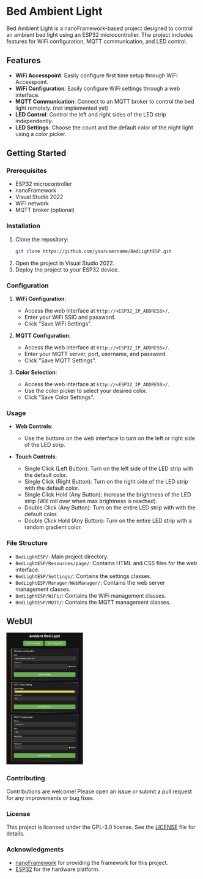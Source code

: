 # Bed Ambient Light

Bed Ambient Light is a nanoFramework-based project designed to control an ambient bed light using an ESP32 microcontroller. The project includes features for WiFi configuration, MQTT communication, and LED control.

## Features

- **WiFi Accesspoint**: Easily configure first time setup through WiFi Accesspoint.
- **WiFi Configuration**: Easily configure WiFi settings through a web interface.
- **MQTT Communication**: Connect to an MQTT broker to control the bed light remotely. (not implemented yet)
- **LED Control**: Control the left and right sides of the LED strip independently.
- **LED Settings**: Choose the count and the default color of the night light using a color picker.

## Getting Started

### Prerequisites

- ESP32 microcontroller
- nanoFramework
- Visual Studio 2022
- WiFi network
- MQTT broker (optional)

### Installation

1. Clone the repository:
	```sh
	git clone https://github.com/yourusername/BedLightESP.git
	```
2. Open the project in Visual Studio 2022.
3. Deploy the project to your ESP32 device.

### Configuration

1. **WiFi Configuration**:
    - Access the web interface at `http://<ESP32_IP_ADDRESS>/`.
    - Enter your WiFi SSID and password.
    - Click "Save WiFi Settings".

2. **MQTT Configuration**:
    - Access the web interface at `http://<ESP32_IP_ADDRESS>/`.
    - Enter your MQTT server, port, username, and password.
    - Click "Save MQTT Settings".

3. **Color Selection**:
    - Access the web interface at `http://<ESP32_IP_ADDRESS>/`.
    - Use the color picker to select your desired color.
    - Click "Save Color Settings".

### Usage

- **Web Controls**:
    - Use the buttons on the web interface to turn on the left or right side of the LED strip.
	
- **Touch Controls**:
	- Single Click (Left Button): Turn on the left side of the LED strip with the default color.
	- Single Click (Right Button): Turn on the right side of the LED strip with the default color.
	- Single Click Hold (Any Button): Increase the brightness of the LED strip (Will roll over when max brightness is reached).
	- Double Click (Any Button): Turn on the entire LED strip with with the default color.
	- Double Click Hold (Any Button): Turn on the entire LED strip with a random gradient color.

### File Structure

- `BedLightESP/`: Main project directory.
- `BedLightESP/Resources/page/`: Contains HTML and CSS files for the web interface.
- `BedLightESP/Settings/`: Contains the settings classes.
- `BedLightESP/Manager/WebManager/`: Contains the web server management classes.
- `BedLightESP/WiFi/`: Contains the WiFi management classes.
- `BedLightESP/MQTT/`: Contains the MQTT management classes.

## WebUI

<img src="Documentation/screenshot/MainWenUI.png" width="200">

### Contributing

Contributions are welcome! Please open an issue or submit a pull request for any improvements or bug fixes.

### License

This project is licensed under the GPL-3.0 license. See the [LICENSE](LICENSE) file for details.

### Acknowledgments

- [nanoFramework](https://www.nanoframework.net/) for providing the framework for this project.
- [ESP32](https://www.espressif.com/en/products/socs/esp32) for the hardware platform.
